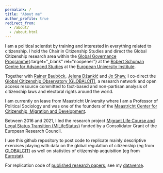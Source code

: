 ```yaml
---
permalink: /
title: "About me"
author_profile: true
redirect_from: 
  - /about/
  - /about.html
---
```


I am a political scientist by training and interested in everything related to citizenship. I hold the Chair in Citizenship Studies and direct the Global Citizenship research area within the [Global Governance Programme](https://globalgovernanceprogramme.eui.eu){:target="_blank" rel="noopener"} at the [Robert Schuman Centre for Advanced Studies](https://www.eui.eu/en/academic-units/robert-schuman-centre-for-advanced-studies) at the [European University Institute](www.eui.eu). 

Together with [Rainer Bauböck](https://www.eui.eu/people?id=rainer-baubock), [Jelena Džankić](https://www.eui.eu/people?id=jelena-dzankic) and [Jo Shaw](https://www.law.ed.ac.uk/people/professor-jo-shaw), I co-direct the [Global Citizenship Observatory (GLOBALCIT)](www.globalcit.eu), a research network and open access resource committed to fact-based and non-partisan analysis of citizenship laws and electoral rights around the world.

I am currently on leave from Maastricht University where I am a Professor of Political Sociology and was one of the founders of the [Maastricht Center for Citizenship, Migration and Development](https://macimide.maastrichtuniversity.nl). 

Between 2016 and 2021, I led the research project [Migrant Life Course and Legal Status Transition (MiLifeStatus)](https://www.milifestatus.com) funded by a Consolidator Grant of the European Research Council. 

I use this github repository to post code to replicate mainly descriptive exercises playing with data on the global regulation of citizenship (eg from [GLOBALCIT](www.globalcit.eu)) as well on statistics of citizenship acquisition (eg from [Eurostat](https://ec.europa.eu/eurostat)). 

For replication code of [published research papers](https://scholar.google.pt), see my [dataverse](https://dataverse.harvard.edu/dataverse/mpvink).
